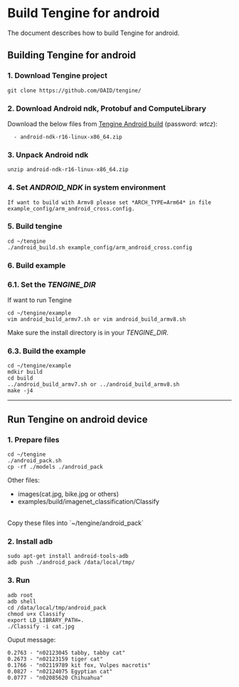 # **Build Tengine for android**  
The document describes how to build Tengine for android.

##  Building Tengine for android

### 1. Download Tengine project
```
git clone https://github.com/OAID/tengine/
```
### 2. Download Android ndk, Protobuf and ComputeLibrary

Download the below files from [Tengine Android build](https://pan.baidu.com/s/1-zsqxXXcZEXmCip-nQzcIw) (password: *wtcz*):
```
  - android-ndk-r16-linux-x86_64.zip
```
### 3. Unpack Android ndk
```
unzip android-ndk-r16-linux-x86_64.zip
```
### 4. Set *ANDROID_NDK* in system environment
```
If want to build with Armv8 please set *ARCH_TYPE=Arm64* in file example_config/arm_android_cross.config.  
```

### 5. Build tengine
```
cd ~/tengine
./android_build.sh example_config/arm_android_cross.config 
```

### 6. Build example
### 6.1. Set the *TENGINE_DIR*
If want to run Tengine
```
cd ~/tengine/example
vim android_build_armv7.sh or vim android_build_armv8.sh
```
Make sure the install directory is in your *TENGINE_DIR*.
### 6.3. Build the example    
```
cd ~/tengine/example
mdkir build
cd build
../android_build_armv7.sh or ../android_build_armv8.sh
make -j4
```
---
##  Run Tengine on android device
### 1. Prepare files
```
cd ~/tengine
./android_pack.sh
cp -rf ./models ./android_pack
```
Other files:
   - images(cat.jpg, bike.jpg or others)
   - examples/build/imagenet_classification/Classify 

<br />
Copy these files into `~/tengine/android_pack`

### 2. Install adb

```
sudo apt-get install android-tools-adb
adb push ./android_pack /data/local/tmp/
```

### 3. Run
```
adb root
adb shell
cd /data/local/tmp/android_pack
chmod u+x Classify 
export LD_LIBRARY_PATH=.
./Classify -i cat.jpg
```
Ouput message:
```
0.2763 - "n02123045 tabby, tabby cat"
0.2673 - "n02123159 tiger cat"
0.1766 - "n02119789 kit fox, Vulpes macrotis"
0.0827 - "n02124075 Egyptian cat"
0.0777 - "n02085620 Chihuahua"
```

